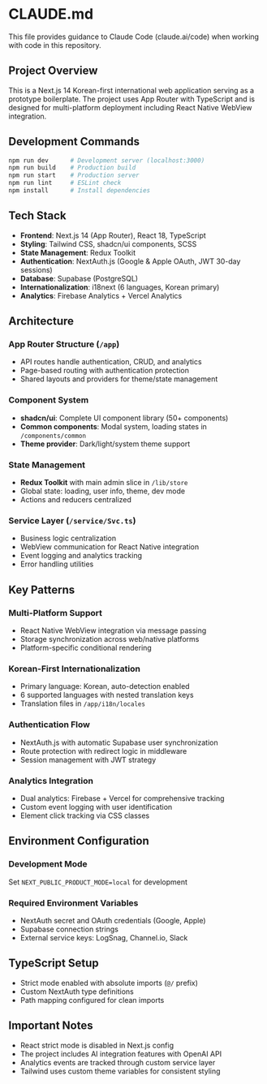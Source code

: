 # CLAUDE.md

This file provides guidance to Claude Code (claude.ai/code) when working with code in this repository.

## Project Overview

This is a Next.js 14 Korean-first international web application serving as a prototype boilerplate. The project uses App Router with TypeScript and is designed for multi-platform deployment including React Native WebView integration.

## Development Commands

```bash
npm run dev      # Development server (localhost:3000)
npm run build    # Production build  
npm run start    # Production server
npm run lint     # ESLint check
npm install      # Install dependencies
```

## Tech Stack

- **Frontend**: Next.js 14 (App Router), React 18, TypeScript
- **Styling**: Tailwind CSS, shadcn/ui components, SCSS
- **State Management**: Redux Toolkit
- **Authentication**: NextAuth.js (Google & Apple OAuth, JWT 30-day sessions)
- **Database**: Supabase (PostgreSQL)
- **Internationalization**: i18next (6 languages, Korean primary)
- **Analytics**: Firebase Analytics + Vercel Analytics

## Architecture

### App Router Structure (`/app`)
- API routes handle authentication, CRUD, and analytics
- Page-based routing with authentication protection
- Shared layouts and providers for theme/state management

### Component System
- **shadcn/ui**: Complete UI component library (50+ components)
- **Common components**: Modal system, loading states in `/components/common`
- **Theme provider**: Dark/light/system theme support

### State Management
- **Redux Toolkit** with main admin slice in `/lib/store`
- Global state: loading, user info, theme, dev mode
- Actions and reducers centralized

### Service Layer (`/service/Svc.ts`)
- Business logic centralization
- WebView communication for React Native integration
- Event logging and analytics tracking
- Error handling utilities

## Key Patterns

### Multi-Platform Support
- React Native WebView integration via message passing
- Storage synchronization across web/native platforms
- Platform-specific conditional rendering

### Korean-First Internationalization
- Primary language: Korean, auto-detection enabled
- 6 supported languages with nested translation keys
- Translation files in `/app/i18n/locales`

### Authentication Flow
- NextAuth.js with automatic Supabase user synchronization
- Route protection with redirect logic in middleware
- Session management with JWT strategy

### Analytics Integration
- Dual analytics: Firebase + Vercel for comprehensive tracking
- Custom event logging with user identification
- Element click tracking via CSS classes

## Environment Configuration

### Development Mode
Set `NEXT_PUBLIC_PRODUCT_MODE=local` for development

### Required Environment Variables
- NextAuth secret and OAuth credentials (Google, Apple)
- Supabase connection strings
- External service keys: LogSnag, Channel.io, Slack

## TypeScript Setup
- Strict mode enabled with absolute imports (`@/` prefix)
- Custom NextAuth type definitions
- Path mapping configured for clean imports

## Important Notes

- React strict mode is disabled in Next.js config
- The project includes AI integration features with OpenAI API
- Analytics events are tracked through custom service layer
- Tailwind uses custom theme variables for consistent styling